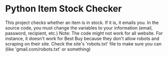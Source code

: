 # Python Item Stock Checker
This project checks whether an item is in stock. If it is, it emails you. 
In the source code, you must change the variables to your information (email, password, recipient, etc.)
Note: The code might not work for all website. For instance, it doesn't work for Best Buy because they don't allow robots and scraping on their site.
Check the site's 'robots.txt' file to make sure you can (like 'gmail.com/robots.txt' or something)
